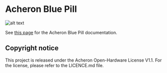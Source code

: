 # Acheron Blue Pill

![alt text](https://raw.githubusercontent.com/Gondolindrim/acheronLibrary/master/graphics/acheronReadme.png "Acheron Logo")

See [this page](https://gondolindrim.github.io/AcheronDocs/bluepill/intro.html) for the Acheron Blue Pill documentation.

## Copyright notice

This project is released under the Acheron Open-Hardware License V1.1. For the license, please refer to the LICENCE.md file.
